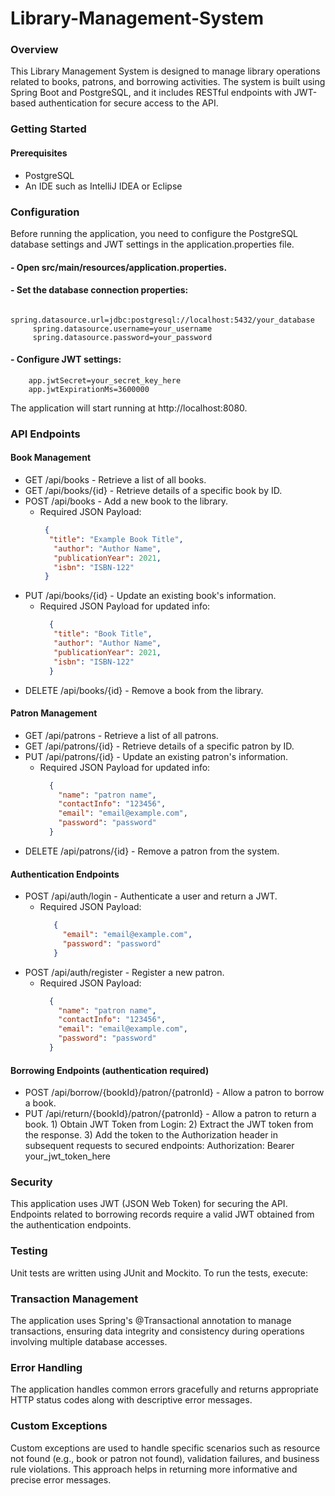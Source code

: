 # Library-Management-System
### Overview
This Library Management System is designed to manage library operations related to books, patrons, and borrowing activities. The system is built using Spring Boot and PostgreSQL, and it includes RESTful endpoints with JWT-based authentication for secure access to the API.

### Getting Started
#### Prerequisites
 - PostgreSQL 
 - An IDE such as IntelliJ IDEA or Eclipse

### Configuration
Before running the application, you need to configure the PostgreSQL database settings and JWT settings in the application.properties file.
#### - Open src/main/resources/application.properties.
#### - Set the database connection properties:
         spring.datasource.url=jdbc:postgresql://localhost:5432/your_database
         spring.datasource.username=your_username
         spring.datasource.password=your_password
#### - Configure JWT settings:
        app.jwtSecret=your_secret_key_here
        app.jwtExpirationMs=3600000
        
The application will start running at http://localhost:8080.

### API Endpoints
#### Book Management
- GET /api/books - Retrieve a list of all books.
- GET /api/books/{id} - Retrieve details of a specific book by ID.
- POST /api/books - Add a new book to the library.
     - Required JSON Payload:
       ```json
        {
         "title": "Example Book Title",
          "author": "Author Name",
          "publicationYear": 2021,
          "isbn": "ISBN-122"
        }
       ```
- PUT /api/books/{id} - Update an existing book's information.
    - Required JSON Payload for updated info:
      ```json
        {
         "title": "Book Title",
         "author": "Author Name",
         "publicationYear": 2021,
         "isbn": "ISBN-122"
        }
      ```
- DELETE /api/books/{id} - Remove a book from the library.

#### Patron Management
- GET /api/patrons - Retrieve a list of all patrons.
- GET /api/patrons/{id} - Retrieve details of a specific patron by ID.
- PUT /api/patrons/{id} - Update an existing patron's information.
     - Required JSON Payload for updated info:
       ```json
         {
           "name": "patron name",
           "contactInfo": "123456",
           "email": "email@example.com",
           "password": "password"
         }
       ```
- DELETE /api/patrons/{id} - Remove a patron from the system.

#### Authentication Endpoints
- POST /api/auth/login - Authenticate a user and return a JWT.
   - Required JSON Payload:
     ```json
        {
          "email": "email@example.com",
          "password": "password"
        }
     ```
- POST /api/auth/register - Register a new patron.
    - Required JSON Payload:
      ```json
        {
          "name": "patron name",
          "contactInfo": "123456",
          "email": "email@example.com",
          "password": "password"
        }
        ```
#### Borrowing Endpoints (authentication required)
- POST /api/borrow/{bookId}/patron/{patronId} - Allow a patron to borrow a book.
- PUT /api/return/{bookId}/patron/{patronId} - Allow a patron to return a book.
        1) Obtain JWT Token from Login:
        2) Extract the JWT token from the response.
        3) Add the token to the Authorization header in subsequent requests to secured endpoints:
            Authorization: Bearer your_jwt_token_here
   
### Security
This application uses JWT (JSON Web Token) for securing the API. Endpoints related to borrowing records require a valid JWT obtained from the authentication endpoints.

### Testing
Unit tests are written using JUnit and Mockito. To run the tests, execute:

### Transaction Management
The application uses Spring's @Transactional annotation to manage transactions, ensuring data integrity and consistency during operations involving multiple database accesses.

### Error Handling
The application handles common errors gracefully and returns appropriate HTTP status codes along with descriptive error messages.

### Custom Exceptions
Custom exceptions are used to handle specific scenarios such as resource not found (e.g., book or patron not found), validation failures, and business rule violations. This approach helps in returning more informative and precise error messages.
